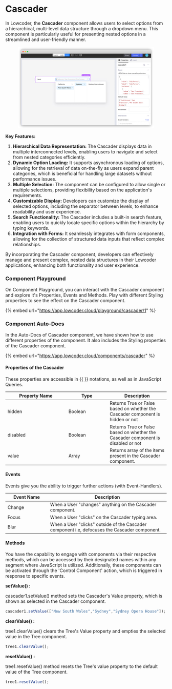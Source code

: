 # Cascader

In Lowcoder, the **Cascader** component allows users to select options from a hierarchical, multi-level data structure through a dropdown menu. This component is particularly useful for presenting nested options in a streamlined and user-friendly manner.

<figure><img src="../../../../.gitbook/assets/image (2).png" alt=""><figcaption></figcaption></figure>

**Key Features:**

1. **Hierarchical Data Representation:** The Cascader displays data in multiple interconnected levels, enabling users to navigate and select from nested categories efficiently.
2. **Dynamic Option Loading:** It supports asynchronous loading of options, allowing for the retrieval of data on-the-fly as users expand parent categories, which is beneficial for handling large datasets without performance issues.
3. **Multiple Selection:** The component can be configured to allow single or multiple selections, providing flexibility based on the application's requirements.
4. **Customizable Display:** Developers can customize the display of selected options, including the separator between levels, to enhance readability and user experience.
5. **Search Functionality:** The Cascader includes a built-in search feature, enabling users to quickly locate specific options within the hierarchy by typing keywords.
6. **Integration with Forms:** It seamlessly integrates with form components, allowing for the collection of structured data inputs that reflect complex relationships.

By incorporating the Cascader component, developers can effectively manage and present complex, nested data structures in their Lowcoder applications, enhancing both functionality and user experience.

### Component Playground

On Component Playground, you can interact with the Cascader component and explore it's Properties, Events and Methods. Play with different Styling properties to see the effect on the Cascader component.

{% embed url="https://app.lowcoder.cloud/playground/cascader/1" %}

### Component Auto-Docs

In the Auto-Docs of Cascader component, we have shown how to use different properties of the  component. It also includes the Styling properties of the Cascader component.

{% embed url="https://app.lowcoder.cloud/components/cascader" %}

#### Properties of the Cascader <a href="#properties-of-the-table" id="properties-of-the-table"></a>

These properties are accessible in \{{ \}} notations, as well as in JavaScript Queries.

<table><thead><tr><th width="176.38671875">Property Name</th><th width="114.9921875">Type</th><th>Description</th></tr></thead><tbody><tr><td>hidden</td><td>Boolean</td><td>Returns True or False based on whether the Cascader component is hidden or not</td></tr><tr><td>disabled</td><td>Boolean</td><td>Returns True or False based on whether the Cascader component is disabled or not</td></tr><tr><td>value</td><td>Array</td><td>Returns array of the items present in the Cascader component.</td></tr></tbody></table>

#### Events <a href="#events" id="events"></a>

Events give you the ability to trigger further actions (with Event-Handlers).

<table><thead><tr><th width="152.5625">Event Name</th><th width="495.39453125">Description</th></tr></thead><tbody><tr><td>Change</td><td>When a User "changes" anything on the Cascader component.</td></tr><tr><td>Focus</td><td>When a User "clicks" on the Cascader typing area.</td></tr><tr><td>Blur</td><td>When a User "clicks" outside of the Cascader component i.e, defocuses the Cascader component.</td></tr></tbody></table>

#### Methods <a href="#methods" id="methods"></a>

You have the capability to engage with components via their respective methods, which can be accessed by their designated names within any segment where JavaScript is utilized. Additionally, these components can be activated through the 'Control Component' action, which is triggered in response to specific events.

**setValue() :**&#x20;

cascader1.setValue() method sets the Cascader's Value property, which is shown as selected in the Cascader component.

```javascript
cascader1.setValue(["New South Wales","Sydney","Sydney Opera House"]);
```

**clearValue() :**&#x20;

tree1.clearValue() clears the Tree's Value property and empties the selected value in the Tree component.

```javascript
tree1.clearValue();
```

**resetValue() :**&#x20;

tree1.resetValue()  method resets the Tree's value property to the default value of the Tree component.

```javascript
tree1.resetValue();
```
